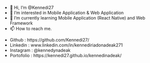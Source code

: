 - 👋 Hi, I’m @Kennedi27
- 👀 I’m interested in Mobile Application & Web Application
- 🌱 I’m currently learning Mobile Application (React Native) and Web Framework
- 📫 How to reach me.
<ul>
  <li>Github : https://github.com/Kennedi27/</li>
  <li>Linkedin : www.linkedin.com/in/kennediriadonadeak271</li>
  <li>Instagram : @kennedynadeak</li>
  <li>Portofolio : https://kennedi27.github.io/kennedinadeak/</li>
</ul>


<!---
Kennedi27/Kennedi27 is a ✨ special ✨ repository because its `README.md` (this file) appears on your GitHub profile.
You can click the Preview link to take a look at your changes.
- 💞️ I’m looking to collaborate on 
--->
